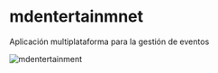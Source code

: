 # mdentertainmnet
Aplicación multiplataforma para la gestión de eventos

![mdentertainment](https://github.com/guti10x/Mdentertainment/assets/82153822/9e499806-8c2e-449f-ad42-0df9065b47b6)
